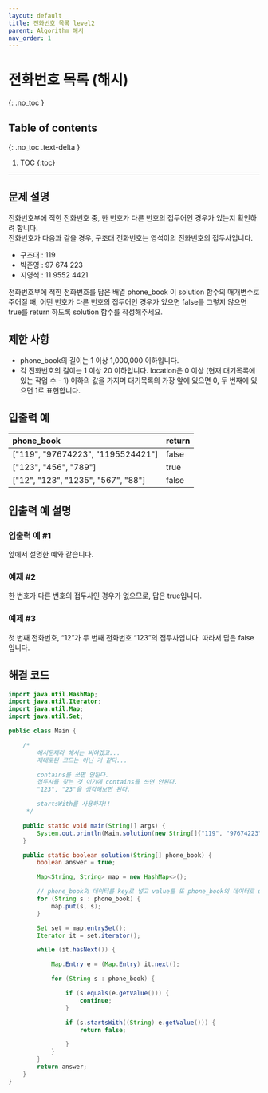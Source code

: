 ```yaml
---
layout: default
title: 전화번호 목록 level2
parent: Algorithm 해시
nav_order: 1
---
```


# 전화번호 목록 (해시)
{: .no_toc }

## Table of contents
{: .no_toc .text-delta }

1. TOC
{:toc}
---

## 문제 설명

전화번호부에 적힌 전화번호 중, 한 번호가 다른 번호의 접두어인 경우가 있는지 확인하려 합니다.  
전화번호가 다음과 같을 경우, 구조대 전화번호는 영석이의 전화번호의 접두사입니다.  

* 구조대 : 119
* 박준영 : 97 674 223
* 지영석 : 11 9552 4421

전화번호부에 적힌 전화번호를 담은 배열 phone_book 이 solution 함수의 매개변수로 주어질 때, 어떤 번호가 다른 번호의 접두어인 경우가 있으면 false를 그렇지 않으면 true를 return 하도록 solution 함수를 작성해주세요.  



## 제한 사항

* phone_book의 길이는 1 이상 1,000,000 이하입니다.
* 각 전화번호의 길이는 1 이상 20 이하입니다.                                                                     location은 0 이상 (현재 대기목록에 있는 작업 수 - 1) 이하의 값을 가지며 대기목록의 가장 앞에 있으면 0, 두 번째에 있으면 1로 표현합니다.

## 입출력 예

| phone_book                          | return     |
|:------------------------------------|:-----------|
| ["119", "97674223", "1195524421"]   | false      |
| ["123", "456", "789"]                 | true       |
| ["12", "123", "1235", "567", "88"]      | false      |

## 입출력 예 설명

### 입출력 예 #1

앞에서 설명한 예와 같습니다.

### 예제 #2

한 번호가 다른 번호의 접두사인 경우가 없으므로, 답은 true입니다.

### 예제 #3

첫 번째 전화번호, “12”가 두 번째 전화번호 “123”의 접두사입니다. 따라서 답은 false입니다.  

## 해결 코드
```java
import java.util.HashMap;
import java.util.Iterator;
import java.util.Map;
import java.util.Set;

public class Main {

    /*
        해시문제라 해시는 써야겠고...
        제대로된 코드는 아닌 거 같다...

        contains를 쓰면 안된다.
        접두사를 찾는 것 이기에 contains를 쓰면 안된다.
        "123", "23"을 생각해보면 된다.

        startsWith를 사용하자!!
     */

    public static void main(String[] args) {
        System.out.println(Main.solution(new String[]{"119", "97674223", "1195524421"}));
    }

    public static boolean solution(String[] phone_book) {
        boolean answer = true;

        Map<String, String> map = new HashMap<>();

        // phone_book의 데이터를 key로 넣고 value를 또 phone_book의 데이터로 default
        for (String s : phone_book) {
            map.put(s, s);
        }

        Set set = map.entrySet();
        Iterator it = set.iterator();

        while (it.hasNext()) {

            Map.Entry e = (Map.Entry) it.next();

            for (String s : phone_book) {

                if (s.equals(e.getValue())) {
                    continue;
                }

                if (s.startsWith((String) e.getValue())) {
                    return false;

                }
            }
        }
        return answer;
    }
}
```